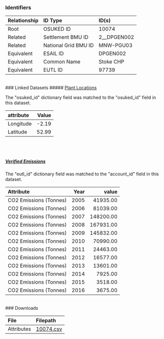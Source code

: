 ### Identifiers

| Relationship   | ID Type              | ID(s)       |
|:---------------|:---------------------|:------------|
| Root           | OSUKED ID            | 10074       |
| Related        | Settlement BMU ID    | 2__DPGEN002 |
| Related        | National Grid BMU ID | MNW-PGU03   |
| Equivalent     | ESAIL ID             | DPGEN002    |
| Equivalent     | Common Name          | Stoke CHP   |
| Equivalent     | EUTL ID              | 97739       |

<br>
### Linked Datasets
##### <a href="https://raw.githubusercontent.com/OSUKED/Dictionary-Datasets/main/datasets/plant-locations/datapackage.json">Plant Locations</a>



The "osuked_id" dictionary field was matched to the "osuked_id" field in this dataset.

| attribute   |   Value |
|:------------|--------:|
| Longitude   |   -2.19 |
| Latitude    |   52.99 |

<br><br>
##### <a href="https://raw.githubusercontent.com/OSUKED/Dictionary-Datasets/main/datasets/verified-emissions/datapackage.json">Verified Emissions</a>



The "eutl_id" dictionary field was matched to the "account_id" field in this dataset.

| Attribute              |   Year |     value |
|:-----------------------|-------:|----------:|
| CO2 Emissions (Tonnes) |   2005 |  41935.00 |
| CO2 Emissions (Tonnes) |   2006 |  81039.00 |
| CO2 Emissions (Tonnes) |   2007 | 148200.00 |
| CO2 Emissions (Tonnes) |   2008 | 167931.00 |
| CO2 Emissions (Tonnes) |   2009 | 145832.00 |
| CO2 Emissions (Tonnes) |   2010 |  70990.00 |
| CO2 Emissions (Tonnes) |   2011 |  24463.00 |
| CO2 Emissions (Tonnes) |   2012 |  16577.00 |
| CO2 Emissions (Tonnes) |   2013 |  13601.00 |
| CO2 Emissions (Tonnes) |   2014 |   7925.00 |
| CO2 Emissions (Tonnes) |   2015 |   3518.00 |
| CO2 Emissions (Tonnes) |   2016 |   3675.00 |


<br>
### Downloads


| File       | Filepath                                                                              |
|:-----------|:--------------------------------------------------------------------------------------|
| Attributes | [10074.csv](https://osuked.github.io/Power-Station-Dictionary/object_attrs/10074.csv) |
